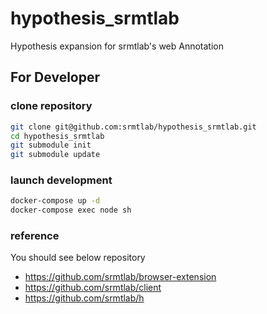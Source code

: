 # hypothesis_srmtlab
Hypothesis expansion for srmtlab's web Annotation 

## For Developer
### clone repository
```bash
git clone git@github.com:srmtlab/hypothesis_srmtlab.git
cd hypothesis_srmtlab
git submodule init
git submodule update
```

### launch development 
```bash
docker-compose up -d
docker-compose exec node sh
```

### reference
You should see below repository
- https://github.com/srmtlab/browser-extension
- https://github.com/srmtlab/client
- https://github.com/srmtlab/h 